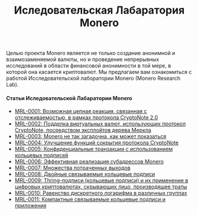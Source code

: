 ﻿---
title: Иследовательская Лабаратория Monero
weight: 05
---

Целью проекта Monero является не только создание анонимной и взаимозаменяемой валюты, но и проведение непрерывных исследований в области финансовой анонимности в той мере, в которой она касается криптовалют. Мы предлагаем вам ознакомиться с работой Исследовательской лаборатории Monero (Monero Research Lab).

#### Статьи Иследовательской Лабаратории Monero

* [MRL-0001: Возможная цепная реакция, связанная с отслеживаемостью, в рамках протокола CryptoNote 2.0](mrl-0001/)
* [MRL-0002: Подделка виртуальных валют, использующих протокол CryptoNote, посредством эксплойтов дерева Меркла](mrl-0002/)
* [MRL-0003: Monero не так загадочна, как может показаться](mrl-0003/)
* [MRL-0004: Улучшение функций сокрытия протокола CryptoNote](mrl-0004/)
* [MRL-0005: Конфиденциальные транзакции с использованием кольцевых подписей](mrl-0005/)
* [MRL-0006: Эффективная реализация субадрессов Monero](mrl-0006/)
* [MRL-0007: Множества потраченных выходов](mrl-0007/)
* [MRL-0008: Двойные связываемые кольцевые подписи](mrl-0008/)
* [MRL-0009: Thring-подписи (кольцевые подписи) и их применение в цифровых криптовалютах, скрывающих лицо, производящее траты](mrl-0009/)
* [MRL-0010: Равенство дискретного логарифма в различных группах](mrl-0010/)
* [MRL-0011: Компактные связываемые кольцевые подписи и приложения](mrl-0011/)
